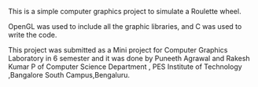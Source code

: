 This is a simple computer graphics project to simulate a Roulette wheel.

OpenGL was used to include all the graphic libraries, and C was used to write the code.

This project was submitted as a Mini project for Computer Graphics Laboratory in 6 semester and it was done by Puneeth Agrawal and Rakesh Kumar P of Computer Science Department , PES Institute of Technology ,Bangalore South Campus,Bengaluru.
